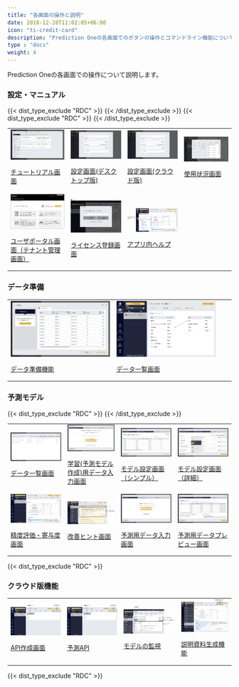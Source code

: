 ```yaml
---
title: "各画面の操作と説明"
date: 2018-12-28T11:02:05+06:00
icon: "ti-credit-card"
description: "Prediction Oneの各画面でのボタンの操作とコマンドライン機能についてご説明いたします"
type : "docs"
weight: 4
---
```


Prediction Oneの各画面での操作について説明します。

<h3>設定・マニュアル</h3>
<table class="select-screen">
    <tr>
        <td>
          <a href="manual/index.html">
            <img src="img/t_slide1.png">
            <p>チュートリアル画面</p>
          </a>
        </td>
        <td>
          <a href="setting/setting/index.html">
            <img src="img/t_slide10.png">
            <p>設定画面(デスクトップ版)</p>
          </a>
        </td>
        <td>
          <a href="setting/setting_cloud/index.html">
            <img src="img/t_slide10.png">
            <p>設定画面(クラウド版)</p>
          </a>
        </td>
        {{< dist_type_exclude "RDC" >}}
        <td>
          <a href="usage/index.html">
            <img src="img/t_slide73.png">
            <p>使用状況画面</p>
          </a>
        </td>
        {{< /dist_type_exclude >}}
    </tr>
    <tr>
      {{< dist_type_exclude "RDC" >}}
      <td>
        <a href="portal/index.html">
          <img src="img/t_slide75.png">
          <p>ユーザポータル画面（テナント管理画面）</p>
        </a>
      </td>
      <td>
        <a href="setting/licence/index.html">
          <img src="img/t_slide11.png">
          <p>ライセンス登録画面</p>
        </a>
      </td>
      {{< /dist_type_exclude >}}
        <td>
          <a href="help/index.html">
            <img src="img/t_slide119.png">
            <p>アプリ内ヘルプ</p>
          </a>
        </td>
      <td>
      </td>
    </tr>
</table>



<h3>データ準備</h3>

<table class="select-screen">
    <tr>
        <td>
          <a href="data_preparation/custom/index.html">
            <img src="img/t_slide99.png">
            <p>データ準備機能</p>
          </a>
        </td>
        <td>
          <a href="data_preparation/data_list/index.html">
            <img src="img/t_slide97.png">
            <p>データ一覧画面</p>
          </a>
        </td>
        <td>
        </td>
        <td>
        </td>
    </tr>
</table>

<h3>予測モデル</h3>
<table class="select-screen">
    <tr>
        {{< dist_type_exclude "RDC" >}}
        <td>
          <a href="datafile/index.html">
            <img src="img/t_slide74.png">
            <p>データ一覧画面</p>
          </a>
        </td>
        {{< /dist_type_exclude >}}
        <td>
          <a href="create_model/create_new_model/index.html">
            <img src="img/t_slide2.png">
            <p>学習(予測モデル作成)用データ入力画面</p>
          </a>
        </td>
        <td>
          <a href="create_model/select_target/index.html">
            <img src="img/t_slide3.png">
            <p>モデル設定画面（シンプル）</p>
          </a>
        </td>
        <td>
          <a href="create_model/select_target_detail/index.html">
            <img src="img/t_slide4.png">
            <p>モデル設定画面（詳細）</p>
          </a>
        </td>
    </tr>
    <tr>
        <td>
          <a href="result/mainresult/index.html">
            <img src="img/t_slide7.png">
            <p>精度評価・寄与度画面</p>
          </a>
        </td>
        <td>
          <a href="result/advice/index.html">
            <img src="img/t_slide121.png">
            <p>改善ヒント画面</p>
          </a>
        </td>
        <td>
          <a href="prediction/prediction_input/index.html">
            <img src="img/t_slide8.png">
            <p>予測用データ入力画面</p>
          </a>
        </td>
        <td>
          <a href="prediction/prediction_preview/index.html">
            <img src="img/t_slide9.png">
            <p>予測用データプレビュー画面</p>
          </a>
        </td>
    </tr>
</table>

{{< dist_type_exclude "RDC" >}}

<h3>クラウド版機能</h3>
<table class="select-screen">
    <tr>
        <td>
          <a href="model_api/index.html">
            <img src="img/t_slide103.png">
            <p>API作成画面</p>
          </a>
        </td>
        <td>
          <a href="api/index.html">
            <img src="img/t_slide103.png">
            <p>予測API</p>
          </a>
        </td>
        <td>
          <a href="model_monitor/index.html">
            <img src="img/t_slide110.png">
            <p>モデルの監視</p>
          </a>
        </td>
        <td>
          <a href="create_slide/index.html">
            <img src="img/t_slide145.png">
            <p>説明資料生成機能</p>
        </td>
    </tr>
</table>

{{< dist_type_exclude "RDC" >}}
